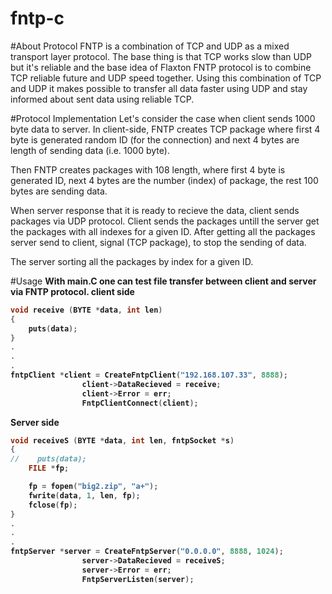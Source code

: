 # fntp-c
#About Protocol
FNTP is a combination of TCP and UDP as a mixed transport layer protocol. The base  thing is that TCP works slow than UDP but it's reliable and the base idea of Flaxton FNTP protocol is to combine TCP reliable future and UDP speed together.
Using this combination of TCP and UDP it makes possible to transfer all data faster using UDP and stay informed about sent data using reliable TCP.

#Protocol Implementation
 Let's consider the case when client sends 1000 byte data to server.
In client-side, FNTP creates TCP package where first 4 byte is generated random ID (for the connection) and next 4 bytes are length of sending data (i.e. 1000 byte). 
 
Then FNTP creates  packages with 108 length, where first 4 byte is generated ID, next 4 bytes are the number (index) of package, the rest 100 bytes are sending data.

When server response that it is ready to recieve the data, client sends packages via UDP protocol. Client sends the packages untill the server get the packages with all indexes for a given ID. After getting all the packages server send to client, signal (TCP package), to stop the sending of data. 

 The server sorting all the packages by index for a given ID.


#Usage 
<b>With main.C one can test file transfer between client and server via FNTP protocol.<b>
<b>client side</b>
```c
void receive (BYTE *data, int len)
{
    puts(data);
}
.
.
.
fntpClient *client = CreateFntpClient("192.168.107.33", 8888);
                client->DataRecieved = receive;
                client->Error = err;
                FntpClientConnect(client);
```

<b>Server side</b>
```c
void receiveS (BYTE *data, int len, fntpSocket *s)
{
//    puts(data);
    FILE *fp;

    fp = fopen("big2.zip", "a+");
    fwrite(data, 1, len, fp);
    fclose(fp);
}
.
.
.
fntpServer *server = CreateFntpServer("0.0.0.0", 8888, 1024);
                server->DataRecieved = receiveS;
                server->Error = err;
                FntpServerListen(server);
```

